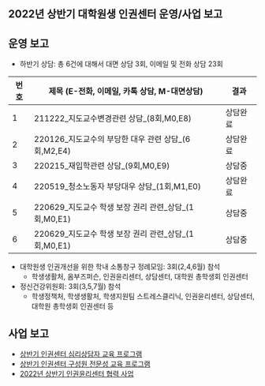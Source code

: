 ## 2022년 상반기 대학원생 인권센터 운영/사업 보고

## 운영 보고
- 하반기 상담: 총 6건에 대해서 대면 상담 3회, 이메일 및 전화 상담 23회

|   번호  |   제목 (E-전화, 이메일, 카톡 상담, M-대면상담)  |   결과  |
|---|---|---|
|   1  |  211222_지도교수변경관련 상담_(8회,M0,E8)  |   상담완료  |
|   2  |  220126_지도교수의 부당한 대우 관련 상담_(6회,M2,E4)  |   상담완료  |
|   3  |  220215_재입학관련 상담_(9회,M0,E9)  |   상담중  |
|   4  |  220519_청소노동자 부당대우 상담_(1회,M1,E0)  |   상담완료  |
|   5  |  220629_지도교수 학생 보장 권리 관련_상담_(1회,M0,E1)  |   상담중  |
|   6  |  220629_지도교수 학생 보장 권리 관련_상담_(1회,M0,E1)  |   상담중  |


- 대학원생 인권개선을 위한 학내 소통창구 정례모임: 3회(2,4,6월) 참석  
  - 학생생활처, 옴부즈퍼슨, 인권윤리센터, 상담센터, 대학원 총학생회 인권센터
- 정신건강위원회: 3회(3,5,7월) 참석  
  - 학생정책처, 학생생활처, 학생지원팀 스트레스클리닉, 인권윤리센터, 상담센터, 대학원 총학생회 인권센터 등
## 사업 보고
- [상반기 인권센터 심리상담자 교육 프로그램](2022년도-상반기-인권센터-심리상담자-교육-프로그램-사업보고서.md)
- [상반기 인권센터 구성원 전문성 교육 프로그램](2022년-상반기-대학원생-인권센터-구성원-전문성-교육-프로그램-사업보고서.md)
- [2022년 상반기 인권윤리센터 협력 사업](2022년-상반기-인권윤리센터-협력-사업-사업보고서.md)
